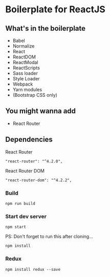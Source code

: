 # Boilerplate for ReactJS

## What's in the boilerplate
- Babel
- Normalize
- React
- ReactDOM
- ReactModal
- ReactScripts
- Sass loader
- Style Loader
- Webpack
- Yarn modules
- (Bootstrap CSS only)

## You might wanna add
- React Router

 ## Dependencies
 
React Router
```
"react-router": "^4.2.0",
```

React Router DOM
```
"react-router-dom": "^4.2.2",
```

### Build
```
npm run build
```

### Start dev server
```
npm start
```

PS: Don't forget to run this after cloning...
```
npm install
```

### Redux
```
npm install redux --save
```
